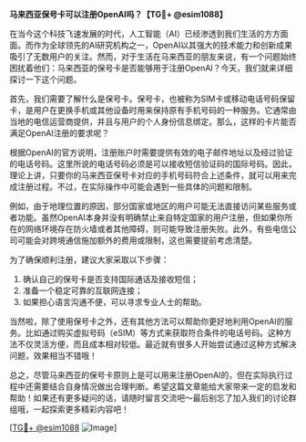 **马来西亚保号卡可以注册OpenAI吗？【TG💪+ @esim1088】**

在当今这个科技飞速发展的时代，人工智能（AI）已经渗透到我们生活的方方面面。而作为全球领先的AI研究机构之一，OpenAI以其强大的技术能力和创新成果吸引了无数用户的关注。然而，对于生活在马来西亚的朋友来说，有一个问题始终困扰着他们：马来西亚的保号卡是否能够用于注册OpenAI？今天，我们就来详细探讨一下这个问题。

首先，我们需要了解什么是保号卡。保号卡，也被称为SIM卡或移动电话号码保留卡，是用户在更换手机或其他设备时用来保持原有手机号码的一种服务。它通常由当地的电信运营商提供，并且与用户的个人身份信息绑定。那么，这样的卡片能否满足OpenAI注册的要求呢？

根据OpenAI的官方说明，注册账户时需要提供有效的电子邮件地址以及经过验证的电话号码。这里所说的电话号码必须是可以接收短信验证码的国际号码。因此，理论上讲，只要你的马来西亚保号卡对应的手机号码符合上述条件，就可以用来完成注册过程。不过，在实际操作中可能会遇到一些具体的问题和限制。

例如，由于地理位置的原因，部分国家或地区的用户可能无法直接访问某些服务或者功能。虽然OpenAI本身并没有明确禁止来自特定国家的用户注册，但如果你所在的网络环境存在防火墙或者其他障碍，则可能导致注册失败。此外，有些电信公司可能会对跨境通信施加额外的费用或限制，这也需要提前考虑清楚。

为了确保顺利注册，建议大家采取以下步骤：
1. 确认自己的保号卡是否支持国际通话及接收短信；
2. 准备一个稳定可靠的互联网连接；
3. 如果担心语言沟通不便，可以寻求专业人士的帮助。

当然啦，除了使用保号卡之外，还有其他方法可以帮助你更好地利用OpenAI的服务。比如通过购买虚拟号码（eSIM）等方式来获取符合条件的电话号码。这种方法不仅灵活方便，而且成本相对较低。最近就有很多人开始尝试通过这种方式解决问题，效果相当不错哦！

总之，尽管马来西亚的保号卡原则上是可以用来注册OpenAI的，但在实际执行过程中还需要结合自身情况做出合理判断。希望这篇文章能给大家带来一定的启发和帮助！如果还有更多疑问的话，请随时留言交流吧～最后别忘了加入我们的讨论群组哦，一起探索更多精彩内容吧！

[[TG💪+ @esim1088](https://t.me/s/esim1088) ![Image](https://i.postimg.cc/4NQfJmqS/Snipaste-2025-05-13-00-14-12.png)]